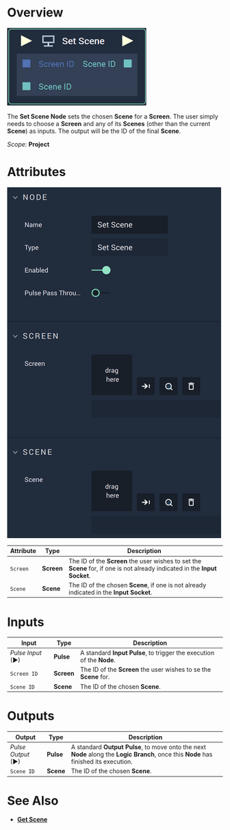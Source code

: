 # Overview

![The Set Scene Node.](../../../.gitbook/assets/setscenenode.png)

The **Set Scene Node** sets the chosen **Scene** for a **Screen**. The user simply needs to choose a **Screen** and any of its **Scenes** (other than the current **Scene**) as inputs. The output will be the ID of the final **Scene**. 

*Scope*: **Project**

# Attributes

![The Set Scene Node Attributes](../../../.gitbook/assets/setscenenodeattributes.png)

|Attribute|Type|Description|
|---|---|---|
|`Screen`|**Screen**|The ID of the **Screen** the user wishes to set the **Scene** for, if one is not already indicated in the **Input Socket**.|
|`Scene`|**Scene**|The ID of the chosen **Scene**, if one is not already indicated in the **Input Socket**.|

# Inputs

|Input|Type|Description|
|---|---|---|
|*Pulse Input* (►)|**Pulse**|A standard **Input Pulse**, to trigger the execution of the **Node**.|
|`Screen ID`|**Screen**|The ID of the **Screen** the user wishes to se the **Scene** for.|
|`Scene ID`|**Scene**|The ID of the chosen **Scene**.|

# Outputs

|Output|Type|Description|
|---|---|---|
|*Pulse Output* (►)|**Pulse**|A standard **Output Pulse**, to move onto the next **Node** along the **Logic Branch**, once this **Node** has finished its execution.|
|`Scene ID`|**Scene**|The ID of the chosen **Scene**.|


# See Also

* [**Get Scene**](getscene.md)
